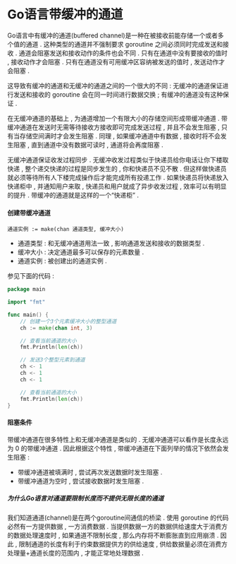 # Go语言带缓冲的通道

Go语言中有缓冲的通道\(buffered channel\)是一种在被接收前能存储一个或者多个值的通道 . 这种类型的通道并不强制要求 goroutine 之间必须同时完成发送和接收 . 通道会阻塞发送和接收动作的条件也会不同 . 只有在通道中没有要接收的值时 , 接收动作才会阻塞 . 只有在通道没有可用缓冲区容纳被发送的值时 , 发送动作才会阻塞 .

这导致有缓冲的通道和无缓冲的通道之间的一个很大的不同 : 无缓冲的通道保证进行发送和接收的 goroutine 会在同一时间进行数据交换 ; 有缓冲的通道没有这种保证 .

在无缓冲通道的基础上 , 为通道增加一个有限大小的存储空间形成带缓冲通道 . 带缓冲通道在发送时无需等待接收方接收即可完成发送过程 , 并且不会发生阻塞 , 只有当存储空间满时才会发生阻塞 . 同理 , 如果缓冲通道中有数据 , 接收时将不会发生阻塞 , 直到通道中没有数据可读时 , 通道将会再度阻塞 .

无缓冲通道保证收发过程同步 . 无缓冲收发过程类似于快递员给你电话让你下楼取快递 , 整个递交快递的过程是同步发生的 , 你和快递员不见不散 . 但这样做快递员就必须等待所有人下楼完成操作后才能完成所有投递工作 . 如果快递员将快递放入快递柜中 , 并通知用户来取 , 快递员和用户就成了异步收发过程 , 效率可以有明显的提升 . 带缓冲的通道就是这样的一个“快递柜” .

#### 创建带缓冲通道

```
通道实例 := make(chan 通道类型, 缓冲大小)
```

* 通道类型 : 和无缓冲通道用法一致 , 影响通道发送和接收的数据类型 . 
* 缓冲大小 : 决定通道最多可以保存的元素数量 . 
* 通道实例 : 被创建出的通道实例 . 

参见下面的代码 :

```go
package main

import "fmt"

func main() {
    // 创建一个3个元素缓冲大小的整型通道
    ch := make(chan int, 3)

    // 查看当前通道的大小
    fmt.Println(len(ch))

    // 发送3个整型元素到通道
    ch <- 1
    ch <- 1
    ch <- 1

    // 查看当前通道的大小
    fmt.Println(len(ch))
}
```

#### 阻塞条件

带缓冲通道在很多特性上和无缓冲通道是类似的 . 无缓冲通道可以看作是长度永远为 0 的带缓冲通道 . 因此根据这个特性 , 带缓冲通道在下面列举的情况下依然会发生阻塞 : 

* 带缓冲通道被填满时 , 尝试再次发送数据时发生阻塞 . 
* 带缓冲通道为空时 , 尝试接收数据时发生阻塞 . 

##### 为什么Go语言对通道要限制长度而不提供无限长度的通道

我们知道通道\(channel\)是在两个goroutine间通信的桥梁 . 使用 goroutine 的代码必然有一方提供数据 , 一方消费数据 . 当提供数据一方的数据供给速度大于消费方的数据处理速度时 , 如果通道不限制长度 , 那么内存将不断膨胀直到应用崩溃 . 因此 , 限制通道的长度有利于约束数据提供方的供给速度 , 供给数据量必须在消费方处理量+通道长度的范围内 , 才能正常地处理数据 . 

